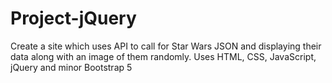 # Project-jQuery
Create a site which uses API to call for Star Wars JSON and displaying their data along with an image of them randomly. 
Uses HTML, CSS, JavaScript, jQuery and minor Bootstrap 5 

